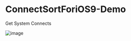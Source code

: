 # ConnectSortForiOS9-Demo
Get System Connects

![image](https://github.com/FTCcheV/ConnectSortForiOS9/blob/master/ConnectSortForiOS9/ConnectSortForiOS9/%E6%95%88%E6%9E%9C.png)
